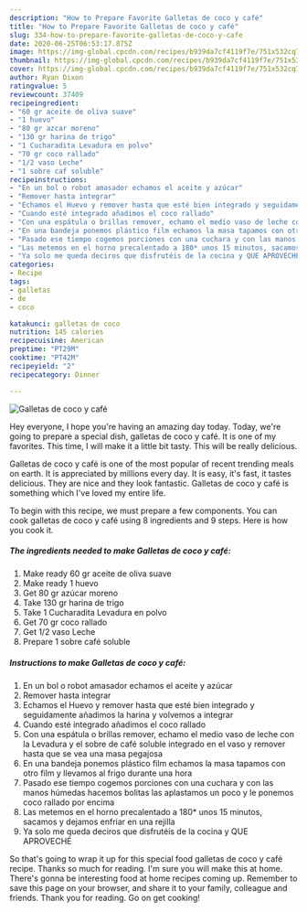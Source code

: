 ```yaml
---
description: "How to Prepare Favorite Galletas de coco y café"
title: "How to Prepare Favorite Galletas de coco y café"
slug: 334-how-to-prepare-favorite-galletas-de-coco-y-cafe
date: 2020-06-25T06:53:17.875Z
image: https://img-global.cpcdn.com/recipes/b939da7cf4119f7e/751x532cq70/galletas-de-coco-y-cafe-foto-principal.jpg
thumbnail: https://img-global.cpcdn.com/recipes/b939da7cf4119f7e/751x532cq70/galletas-de-coco-y-cafe-foto-principal.jpg
cover: https://img-global.cpcdn.com/recipes/b939da7cf4119f7e/751x532cq70/galletas-de-coco-y-cafe-foto-principal.jpg
author: Ryan Dixon
ratingvalue: 5
reviewcount: 37409
recipeingredient:
- "60 gr aceite de oliva suave"
- "1 huevo"
- "80 gr azcar moreno"
- "130 gr harina de trigo"
- "1 Cucharadita Levadura en polvo"
- "70 gr coco rallado"
- "1/2 vaso Leche"
- "1 sobre caf soluble"
recipeinstructions:
- "En un bol o robot amasador echamos el aceite y azúcar"
- "Remover hasta integrar"
- "Echamos el Huevo y remover hasta que esté bien integrado y seguidamente añadimos la harina y volvemos a integrar"
- "Cuando esté integrado añadimos el coco rallado"
- "Con una espátula o brillas remover, echamo el medio vaso de leche con la Levadura y el sobre de café soluble integrado en el vaso y remover hasta que se vea una masa pegajosa"
- "En una bandeja ponemos plástico film echamos la masa tapamos con otro film y llevamos al frigo durante una hora"
- "Pasado ese tiempo cogemos porciones con una cuchara y con las manos húmedas hacemos bolitas las aplastamos un poco y le ponemos coco rallado por encima"
- "Las metemos en el horno precalentado a 180* unos 15 minutos, sacamos y dejamos enfriar en una rejilla"
- "Ya solo me queda deciros que disfrutéis de la cocina y QUE APROVECHÉ"
categories:
- Recipe
tags:
- galletas
- de
- coco

katakunci: galletas de coco 
nutrition: 145 calories
recipecuisine: American
preptime: "PT29M"
cooktime: "PT42M"
recipeyield: "2"
recipecategory: Dinner

---
```



![Galletas de coco y café](https://img-global.cpcdn.com/recipes/b939da7cf4119f7e/751x532cq70/galletas-de-coco-y-cafe-foto-principal.jpg)

Hey everyone, I hope you're having an amazing day today. Today, we're going to prepare a special dish, galletas de coco y café. It is one of my favorites. This time, I will make it a little bit tasty. This will be really delicious.

Galletas de coco y café is one of the most popular of recent trending meals on earth. It is appreciated by millions every day. It is easy, it's fast, it tastes delicious. They are nice and they look fantastic. Galletas de coco y café is something which I've loved my entire life.




To begin with this recipe, we must prepare a few components. You can cook galletas de coco y café using 8 ingredients and 9 steps. Here is how you cook it.

<!--inarticleads1-->

##### The ingredients needed to make Galletas de coco y café:

1. Make ready 60 gr aceite de oliva suave
1. Make ready 1 huevo
1. Get 80 gr azúcar moreno
1. Take 130 gr harina de trigo
1. Take 1 Cucharadita Levadura en polvo
1. Get 70 gr coco rallado
1. Get 1/2 vaso Leche
1. Prepare 1 sobre café soluble




<!--inarticleads2-->

##### Instructions to make Galletas de coco y café:

1. En un bol o robot amasador echamos el aceite y azúcar
1. Remover hasta integrar
1. Echamos el Huevo y remover hasta que esté bien integrado y seguidamente añadimos la harina y volvemos a integrar
1. Cuando esté integrado añadimos el coco rallado
1. Con una espátula o brillas remover, echamo el medio vaso de leche con la Levadura y el sobre de café soluble integrado en el vaso y remover hasta que se vea una masa pegajosa
1. En una bandeja ponemos plástico film echamos la masa tapamos con otro film y llevamos al frigo durante una hora
1. Pasado ese tiempo cogemos porciones con una cuchara y con las manos húmedas hacemos bolitas las aplastamos un poco y le ponemos coco rallado por encima
1. Las metemos en el horno precalentado a 180* unos 15 minutos, sacamos y dejamos enfriar en una rejilla
1. Ya solo me queda deciros que disfrutéis de la cocina y QUE APROVECHÉ




So that's going to wrap it up for this special food galletas de coco y café recipe. Thanks so much for reading. I'm sure you will make this at home. There's gonna be interesting food at home recipes coming up. Remember to save this page on your browser, and share it to your family, colleague and friends. Thank you for reading. Go on get cooking!
